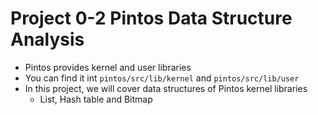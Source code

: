 # Project 0-2 Pintos Data Structure Analysis
* Pintos provides kernel and user libraries
* You can find it int `pintos/src/lib/kernel` and `pintos/src/lib/user`
* In this project, we will cover data structures of Pintos kernel libraries
  * List, Hash table and Bitmap